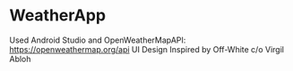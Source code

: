 # WeatherApp
Used Android Studio and OpenWeatherMapAPI: https://openweathermap.org/api
UI Design Inspired by Off-White c/o Virgil Abloh
